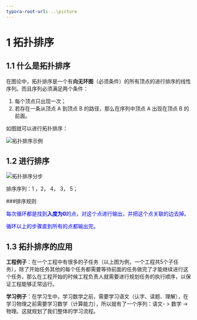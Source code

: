 ```yaml
---
typora-root-url: ..\picture
---
```


# 1 拓扑排序

## 1.1 什么是拓扑排序

在图论中，拓扑排序是一个有**向无环图**（必须条件）的所有顶点的进行排序的线性序列。而且序列必须满足两个条件：

1. 每个顶点只出现一次；
2. 若存在一条从顶点 A 到顶点 B 的路径，那么在序列中顶点 A 出现在顶点 B 的前面。

如图就可以进行拓扑排序：

![拓扑排序示例](/拓扑排序示例.png)

## 1.2 进行排序

![拓扑排序分步](/拓扑排序分步.png)

排序序列：1 ，2， 4， 3， 5；

###排序规则

<font color="blue">每次循环都是找到**入度为0**的点，对这个点进行输出，并把这个点关联的边去掉。</font>

<font color="blue">循环以上的步骤直到所有的点都输出完。</font>

## 1.3 拓扑排序的应用

**工程例子**：在一个工程中有很多的子任务（以上图为例，一个工程共5个子任务），除了开始任务其他的每个任务都需要等待前面的任务做完了才能继续进行这个任务，那么在工程开始的时候工程负责人就需要进行规划任务的执行顺序，以保证工程能够正常运行。

**学习例子**：在学习生中，学习数学之前，需要学习语文（认字、读题、理解），在学习物理之前需要学习数学（计算能力），所以就有了一个序列：语文- > 数学 -> 物理。这就规划了我们整体的学习流程。

